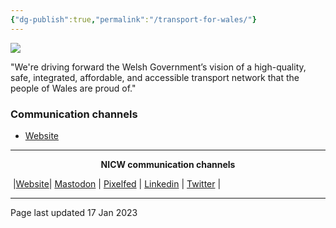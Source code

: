 ```yaml
---
{"dg-publish":true,"permalink":"/transport-for-wales/"}
---
```



<img src="https://upload.wikimedia.org/wikipedia/commons/thumb/c/c5/Transport_wales_logo18.svg/640px-Transport_wales_logo18.svg.png">

"We're driving forward the Welsh Government’s vision of a high-quality, safe, integrated, affordable, and accessible transport network that the people of Wales are proud of."

### Communication channels
- [Website](http://www.https://tfw.wales/)


***
<p style="text-align: center;font-weight:bold";>NICW communication channels</p>

󠁧 |[Website](https://nationalinfrastructurecommission.wales)| [Mastodon](https://toot.wales/@NICW) | [Pixelfed](https://pix.toot.wales/NICW) | [Linkedin](https://www.linkedin.com/company/26268509/) | [Twitter](https://twitter.com/InfraCommCymru) |
***
Page last updated 17 Jan 2023